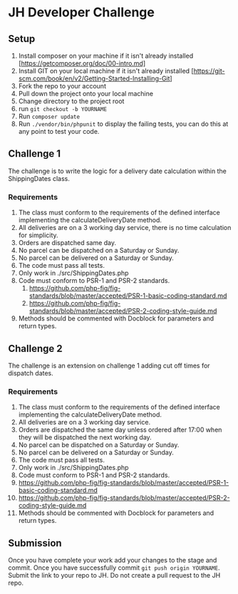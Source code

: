 # JH Developer Challenge

## Setup
 1. Install composer on your machine if it isn't already installed [https://getcomposer.org/doc/00-intro.md]
 2. Install GIT on your local machine if it isn't already installed [https://git-scm.com/book/en/v2/Getting-Started-Installing-Git]
 3. Fork the repo to your account
 3. Pull down the project onto your local machine
 4. Change directory to the project root
 5. run `git checkout -b YOURNAME`
 5. Run `composer update`
 6. Run `./vendor/bin/phpunit` to display the failing tests, you can do this at any point to test your code.

## Challenge 1
The challenge is to write the logic for a delivery date calculation within the ShippingDates class.

### Requirements
 1. The class must conform to the requirements of the defined interface implementing the calculateDeliveryDate method.
 2. All deliveries are on a 3 working day service, there is no time calculation for simplicity.
 3. Orders are dispatched same day.
 4. No parcel can be dispatched on a Saturday or Sunday.
 5. No parcel can be delivered on a Saturday or Sunday.
 6. The code must pass all tests.
 7. Only work in ./src/ShippingDates.php
 8. Code must conform to PSR-1 and PSR-2 standards.
    1. https://github.com/php-fig/fig-standards/blob/master/accepted/PSR-1-basic-coding-standard.md
    2. https://github.com/php-fig/fig-standards/blob/master/accepted/PSR-2-coding-style-guide.md
 9. Methods should be commented with Docblock for parameters and return types.

## Challenge 2
The challenge is an extension on challenge 1 adding cut off times for dispatch dates.

### Requirements
 1. The class must conform to the requirements of the defined interface implementing the calculateDeliveryDate method.
 2. All deliveries are on a 3 working day service.
 3. Orders are dispatched the same day unless ordered after 17:00 when they will be dispatched the next working day.
 4. No parcel can be dispatched on a Saturday or Sunday.
 5. No parcel can be delivered on a Saturday or Sunday.
 6. The code must pass all tests.
 7. Only work in ./src/ShippingDates.php
 8. Code must conform to PSR-1 and PSR-2 standards.
   1. https://github.com/php-fig/fig-standards/blob/master/accepted/PSR-1-basic-coding-standard.md
   2. https://github.com/php-fig/fig-standards/blob/master/accepted/PSR-2-coding-style-guide.md
 9. Methods should be commented with Docblock for parameters and return types.

## Submission
Once you have complete your work add your changes to the stage and commit. Once you have successfully
commit `git push origin YOURNAME`. Submit the link to your repo to JH. Do not create a pull request to
the JH repo.
